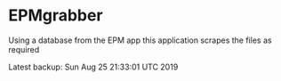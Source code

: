 # EPMgrabber
Using a database from the EPM app this application scrapes the files as required


Latest backup: Sun Aug 25 21:33:01 UTC 2019

